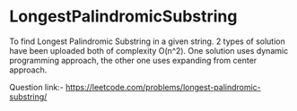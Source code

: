 # LongestPalindromicSubstring
To find Longest Palindromic Substring in a given string. 2 types of solution have been uploaded both of complexity O(n^2). One solution uses dynamic programming approach, the other one uses expanding from center approach.

Question link:-
https://leetcode.com/problems/longest-palindromic-substring/
